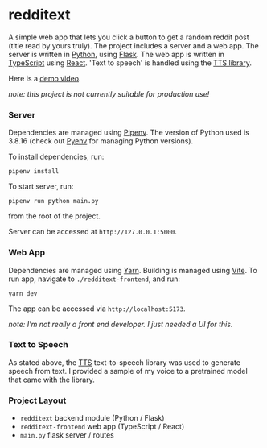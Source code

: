 # redditext

A simple web app that lets you click a button to get a random reddit post (title read
by yours truly). The project includes a server and a web app. The server is written in [Python](https://www.python.org/), 
using [Flask](https://flask.palletsprojects.com/en/2.2.x/). The web app is written in [TypeScript](https://www.typescriptlang.org/) 
using [React](https://react.dev/). 'Text to speech' is handled using the [TTS library](https://github.com/coqui-ai/TTS/).

Here is a [demo video](https://www.loom.com/share/d6219272ce7541d9a00f9dcd4dbb6ac3).

_note: this project is not currently suitable for production use!_ 

### Server

Dependencies are managed using [Pipenv](https://pipenv.pypa.io/en/latest/). The version of Python used is
3.8.16 (check out [Pyenv](https://github.com/pyenv/pyenv) for managing Python versions). 

To install dependencies, run:
```
pipenv install
```


To start server, run:

```
pipenv run python main.py
```

from the root of the project.

Server can be accessed at `http://127.0.0.1:5000`.


### Web App

Dependencies are managed using [Yarn](https://yarnpkg.com/). Building is managed using [Vite](https://vitejs.dev/).
To run app, navigate to `./redditext-frontend`, and run:

```
yarn dev

```

The app can be accessed via `http://localhost:5173`.

_note: I'm not really a front end developer. I just needed a UI for this._

### Text to Speech

As stated above, the [TTS](https://github.com/coqui-ai/TTS) text-to-speech library was used to generate
speech from text. I provided a sample of my voice to a pretrained model that came with the library. 

### Project Layout
* `redditext` backend module (Python / Flask)
* `redditext-frontend` web app (TypeScript / React)
* `main.py` flask server / routes 
